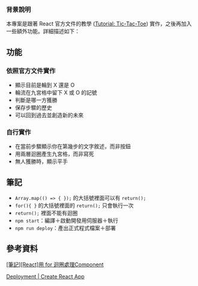 ### 背景說明

本專案是跟著 React 官方文件的教學 ([Tutorial: Tic-Tac-Toe](https://react.dev/learn/tutorial-tic-tac-toe)) 實作，之後再加入一些額外功能。詳細描述如下：

## 功能
### 依照官方文件實作

* 顯示目前是輪到 X 還是 O
* 輪流在九宮格中留下 X 或 O 的記號
* 判斷是哪一方獲勝
* 保存步驟的歷史
* 可以回到過去並創造新的未來

### 自行實作

* 在當前步驟顯示你在第幾步的文字敘述，而非按鈕
* 用兩層迴圈產生九宮格，而非寫死
* 無人獲勝時，顯示平手

## 筆記

* `Array.map(() => { });` 的大括號裡面可以有 `return();`
* `for(){ }` 的大括號裡面的 `return();` 只會執行一次
* `return();` 裡面不能有迴圈
* `npm start`：編譯＋啟動開發用伺服器＋執行
* `npm run deploy`：產出正式程式檔案＋部署

## 參考資料

[[筆記][React]用 for 迴圈處理Component](https://ithelp.ithome.com.tw/articles/10201227)

[Deployment | Create React App](https://create-react-app.dev/docs/deployment/#github-pages)